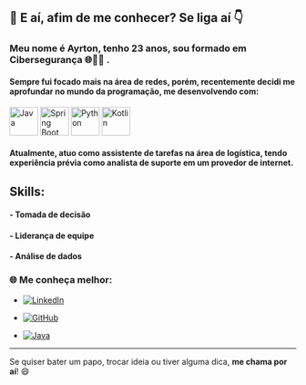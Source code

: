 ## 👋 E aí, afim de me conhecer? Se liga aí 👇

### Meu nome é Ayrton, tenho 23 anos, sou formado em Cibersegurança 🌐👨‍💻 .

#### Sempre fui focado mais na área de redes, porém, recentemente decidi me aprofundar no mundo da programação, me desenvolvendo com:

<p align="left">
  <img src="https://cdn.jsdelivr.net/gh/devicons/devicon/icons/java/java-original.svg" alt="Java" width="50" height="50"/>
  <img src="https://cdn.jsdelivr.net/gh/devicons/devicon/icons/spring/spring-original.svg" alt="Spring Boot" width="50" height="50"/>
  <img src="https://cdn.jsdelivr.net/gh/devicons/devicon/icons/python/python-original.svg" alt="Python" width="50" height="50"/>
  <img src="https://cdn.jsdelivr.net/gh/devicons/devicon/icons/kotlin/kotlin-original.svg" alt="Kotlin" width="50" height="50"/>
</p>

#### Atualmente, atuo como assistente de tarefas na área de logística, tendo experiência prévia como analista de suporte em um provedor de internet.

## Skills:
#### - Tomada de decisão
#### - Liderança de equipe
#### - Análise de dados

### 🌐 Me conheça melhor:

- [![LinkedIn](https://img.shields.io/badge/LinkedIn-0077B5?style=for-the-badge&logo=linkedin&logoColor=white)](https://www.linkedin.com/in/ayrton-ivan-souza/)

- [![GitHub](https://img.shields.io/badge/GitHub-100000?style=for-the-badge&logo=github&logoColor=white)](https://github.com/TonGonzalez)

- [![Java](https://img.shields.io/badge/GitHub-100000?style=for-the-badge&logo=github&logoColor=white)](https://github.com/TonGonzalez)

---

Se quiser bater um papo, trocar ideia ou tiver alguma dica, **me chama por aí**! 😄
